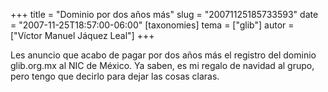 +++
title = "Dominio por dos años más"
slug = "20071125185733593"
date = "2007-11-25T18:57:00-06:00"
[taxonomies]
tema = ["glib"]
autor = ["Víctor Manuel Jáquez Leal"]
+++

Les anuncio que acabo de pagar por dos años más el registro del dominio
glib.org.mx al NIC de México. Ya saben, es mi regalo de navidad al
grupo, pero tengo que decirlo para dejar las cosas claras.

